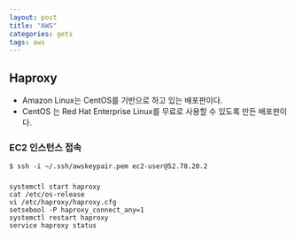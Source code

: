 ```yaml
---
layout: post
title: "AWS"
categories: gets
tags: aws 
---
```


Haproxy
-------

  * Amazon Linux는 CentOS를 기반으로 하고 있는 배포판이다.
  * CentOS 는 Red Hat Enterprise Linux를 무료로 사용할 수 있도록 만든 배포판이다.


### EC2 인스턴스 접속

```
$ ssh -i ~/.ssh/awskeypair.pem ec2-user@52.78.20.2
```

###

```
systemctl start haproxy
cat /etc/os-release
vi /etc/haproxy/haproxy.cfg
setsebool -P haproxy_connect_any=1
systemctl restart haproxy
service haproxy status
```


